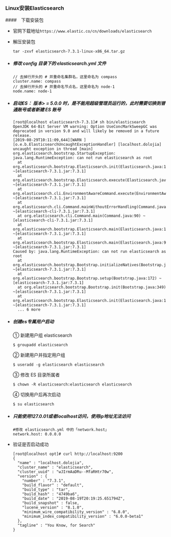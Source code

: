 ### Linux安装Elasticsearch

####　下载安装包

* 官网下载地址`https://www.elastic.co/cn/downloads/elasticsearch`

* 解压安装包

  ```shell
  tar -zxvf elasticsearch-7.3.1-linux-x86_64.tar.gz
  ```

* ##### 修改 config 目录下的 elasticsearch.yml 文件

  ```shell
  // 去掉行开头的 # 并重命名集群名，这里命名为 compass
  cluster.name: compass
  // 去掉行开头的 # 并重命名节点名，这里命名为 node-1
  node.name: node-1
  ```

* ##### 启动ES： 版本> = 5.0.0 时，是不能用超级管理员运行的，此时需要切换到普通账号或者新建 ES 账号

  ```shell
  [root@localhost elasticsearch-7.3.1]# sh bin/elasticsearch
  OpenJDK 64-Bit Server VM warning: Option UseConcMarkSweepGC was deprecated in version 9.0 and will likely be removed in a future release.
  [2019-08-29T10:11:09,644][WARN ][o.e.b.ElasticsearchUncaughtExceptionHandler] [localhost.dolojia] uncaught exception in thread [main]
  org.elasticsearch.bootstrap.StartupException: java.lang.RuntimeException: can not run elasticsearch as root
  	at org.elasticsearch.bootstrap.Elasticsearch.init(Elasticsearch.java:163) ~[elasticsearch-7.3.1.jar:7.3.1]
  	at org.elasticsearch.bootstrap.Elasticsearch.execute(Elasticsearch.java:150) ~[elasticsearch-7.3.1.jar:7.3.1]
  	at org.elasticsearch.cli.EnvironmentAwareCommand.execute(EnvironmentAwareCommand.java:86) ~[elasticsearch-7.3.1.jar:7.3.1]
  	at org.elasticsearch.cli.Command.mainWithoutErrorHandling(Command.java:124) ~[elasticsearch-cli-7.3.1.jar:7.3.1]
  	at org.elasticsearch.cli.Command.main(Command.java:90) ~[elasticsearch-cli-7.3.1.jar:7.3.1]
  	at org.elasticsearch.bootstrap.Elasticsearch.main(Elasticsearch.java:115) ~[elasticsearch-7.3.1.jar:7.3.1]
  	at org.elasticsearch.bootstrap.Elasticsearch.main(Elasticsearch.java:92) ~[elasticsearch-7.3.1.jar:7.3.1]
  Caused by: java.lang.RuntimeException: can not run elasticsearch as root
  	at org.elasticsearch.bootstrap.Bootstrap.initializeNatives(Bootstrap.java:105) ~[elasticsearch-7.3.1.jar:7.3.1]
  	at org.elasticsearch.bootstrap.Bootstrap.setup(Bootstrap.java:172) ~[elasticsearch-7.3.1.jar:7.3.1]
  	at org.elasticsearch.bootstrap.Bootstrap.init(Bootstrap.java:349) ~[elasticsearch-7.3.1.jar:7.3.1]
  	at org.elasticsearch.bootstrap.Elasticsearch.init(Elasticsearch.java:159) ~[elasticsearch-7.3.1.jar:7.3.1]
  	... 6 more
  ```

* ##### 创建es专属用户启动

  ① 新建用户组 elasticsearch

  ```
  $ groupadd elasticsearch
  ```

  ② 新建用户并指定用户组

  ```
  $ useradd -g elasticsearch elasticsearch
  ```

  ③ 修改 ES 目录所属者

  ```
  $ chown -R elasticsearch:elasticsearch elasticsearch
  ```

  ④ 切换用户后再次启动

  ```
  $ su elasticsearch
  ```

* ##### 只能使用127.0.01或者localhost访问，使用ip地址无法访问

  ```shell
  #修改 elasticsearch.yml 中的「network.host」
  network.host: 0.0.0.0
  ```

* 验证是否启动成功

  ```shell
  [root@localhost opt]# curl http://localhost:9200
  {
    "name" : "localhost.dolojia",
    "cluster_name" : "elasticsearch",
    "cluster_uuid" : "wJIrmAaDRu--MfaRHtr70w",
    "version" : {
      "number" : "7.3.1",
      "build_flavor" : "default",
      "build_type" : "tar",
      "build_hash" : "4749ba6",
      "build_date" : "2019-08-19T20:19:25.651794Z",
      "build_snapshot" : false,
      "lucene_version" : "8.1.0",
      "minimum_wire_compatibility_version" : "6.8.0",
      "minimum_index_compatibility_version" : "6.0.0-beta1"
    },
    "tagline" : "You Know, for Search"
  }
  ```

  

